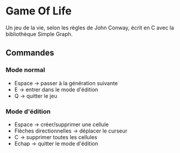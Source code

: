 # Game Of Life

Un jeu de la vie, selon les règles de John Conway, écrit en C avec la 
bibliothèque Simple Graph.

## Commandes

### Mode normal
  - Espace -> passer à la génération suivante
  - E -> entrer dans le mode d'édition
  - Q -> quitter le jeu

### Mode d'édition
  - Espace -> créer/supprimer une cellule
  - Flèches directionnelles -> déplacer le curseur
  - C -> supprimer toutes les cellules
  - Echap -> quitter le mode d'édition
